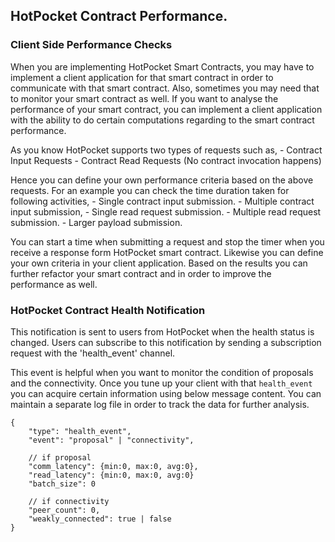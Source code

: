 ## HotPocket Contract Performance.

### Client Side Performance Checks

When you are implementing HotPocket Smart Contracts, you may have to implement a client application for that smart contract in order to communicate with that smart contract. Also, sometimes you may need that to monitor your smart contract as well. If you want to analyse the performance of your smart contract, you can implement a client application with the ability to do certain computations regarding to the smart contract performance.

As you know HotPocket supports two types of requests such as,
    - Contract Input Requests
    - Contract Read Requests (No contract invocation happens)

Hence you can define your own performance criteria based on the above requests. For an example you can check the time duration taken for following activities,
    - Single contract input submission.
    - Multiple contract input submission,
    - Single read request submission.
    - Multiple read request submission.
    - Larger payload submission.

You can start a time when submitting a request and stop the timer when you receive a response form HotPocket smart contract. Likewise you can define your own criteria in your client application. Based on the results you can further refactor your smart contract and in order to improve the performance as well.

### HotPocket Contract Health Notification

This notification is sent to users from HotPocket when the health status is changed. Users can subscribe to this notification by sending a subscription request with the 'health_event' channel.

This event is helpful when you want to monitor the condition of proposals and the connectivity. Once you tune up your client with that `health_event` you can acquire certain information using below message content. You can maintain a separate log file in order to track the data for further analysis.
```
{
    "type": "health_event",
    "event": "proposal" | "connectivity",

    // if proposal
    "comm_latency": {min:0, max:0, avg:0},
    "read_latency": {min:0, max:0, avg:0}
    "batch_size": 0

    // if connectivity
    "peer_count": 0,
    "weakly_connected": true | false
}
```